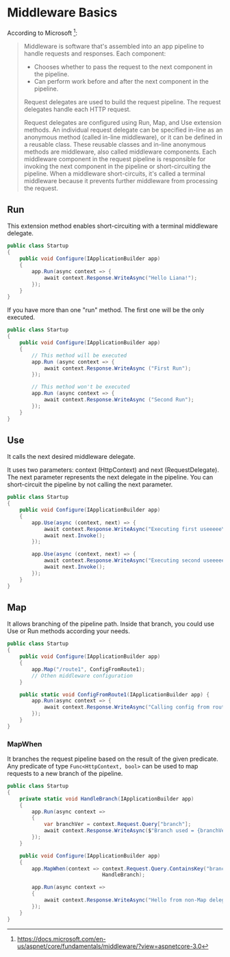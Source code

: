 # Middleware Basics

According to Microsoft [^1]:

> Middleware is software that's assembled into an app pipeline to handle requests and responses. Each component:
> - Chooses whether to pass the request to the next component in the pipeline.
> - Can perform work before and after the next component in the pipeline.
>
> Request delegates are used to build the request pipeline. The request delegates handle each HTTP request.
>
> Request delegates are configured using Run, Map, and Use extension methods. An individual request delegate can be specified in-line as an anonymous method (called in-line middleware), or it can be defined in a reusable class. These reusable classes and in-line anonymous methods are middleware, also called middleware components. Each middleware component in the request pipeline is responsible for invoking the next component in the pipeline or short-circuiting the pipeline. When a middleware short-circuits, it's called a terminal middleware because it prevents further middleware from processing the request.

## Run
This extension method enables short-circuiting with a terminal middleware delegate.

```csharp
public class Startup
{
    public void Configure(IApplicationBuilder app)
    {
        app.Run(async context => {
            await context.Response.WriteAsync("Hello Liana!");
        });
    }
}
```

If you have more than one "run" method. The first one will be the only executed. 

```csharp
public class Startup
{
    public void Configure(IApplicationBuilder app)
    {
        // This method will be executed
        app.Run (async context => {
            await context.Response.WriteAsync ("First Run");
        });

        // This method won't be executed
        app.Run (async context => {
            await context.Response.WriteAsync ("Second Run");
        });
    }
}
```

## Use
It calls the next desired middleware delegate. 

It uses two parameters: context (HttpContext) and next (RequestDelegate). The next parameter represents the next delegate in the pipeline. You can short-circuit the pipeline by not calling the next parameter.  

``` csharp
public class Startup
{
    public void Configure(IApplicationBuilder app)
    {
        app.Use(async (context, next) => {
            await context.Response.WriteAsync("Executing first useeeee\n");
            await next.Invoke();
        });

        app.Use(async (context, next) => {
            await context.Response.WriteAsync("Executing second useeeee\n");
            await next.Invoke();
        });
    }
}
```

## Map
It allows branching of the pipeline path. Inside that branch, you could use Use or Run methods according your needs.

```csharp
public class Startup
{
    public void Configure(IApplicationBuilder app)
    {
        app.Map("/route1", ConfigFromRoute1);
        // Othen middleware configuration
    }

    public static void ConfigFromRoute1(IApplicationBuilder app) {
        app.Run(async context => {
            await context.Response.WriteAsync("Calling config from route 1");
        });
    }
}
```

### MapWhen 
It branches the request pipeline based on the result of the given predicate. Any predicate of type ```Func<HttpContext, bool>``` can be used to map requests to a new branch of the pipeline.

```csharp
public class Startup
{
    private static void HandleBranch(IApplicationBuilder app)
    {
        app.Run(async context =>
        {
            var branchVer = context.Request.Query["branch"];
            await context.Response.WriteAsync($"Branch used = {branchVer}");
        });
    }

    public void Configure(IApplicationBuilder app)
    {
        app.MapWhen(context => context.Request.Query.ContainsKey("branch"),
                               HandleBranch);

        app.Run(async context =>
        {
            await context.Response.WriteAsync("Hello from non-Map delegate. <p>");
        });
    }
}
```

[^1]: https://docs.microsoft.com/en-us/aspnet/core/fundamentals/middleware/?view=aspnetcore-3.0

